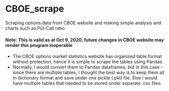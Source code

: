 # CBOE_scrape
Scraping options data from CBOE website and making simple analysis and charts such as Put-Call ratio.

#### Note: This is valid as at Oct 9, 2020, future changes in CBOE website may render this program inoperable

- The CBOE options market statistics website has organized table format without protection, hence it is simple to scrape the tables using Pandas.
- Normally, I would convert them to Pandas dataframes, but in this case - since there are multiple tables, I thought the best way is to keep them all in dictionary format and save under one pickle (.pkl) file. Else I would have multiple tables that needed to be stored under separate .csv files.
